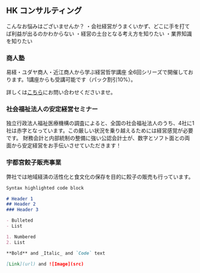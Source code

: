 ## HK コンサルティング

こんなお悩みはございませんか？
・会社経営がうまくいかず、どこに手を打てば利益が出るのかわからない
・経営の土台となる考え方を知りたい
・業界知識を知りたい


### 商人塾

易経・ユダヤ商人・近江商人から学ぶ経営哲学講座
全6回シリーズで開催しております。1講座からも受講可能です（パック割引10%）。

詳しくは[こちら](bs-21@bloom.ocn.ne.jp)にお問い合わせくださいませ。

### 社会福祉法人の安定経営セミナー

独立行政法人福祉医療機構の調査によると、全国の社会福祉法人のうち、4社に1社は赤字となっています。この厳しい状況を乗り越えるためには経営感覚が必要です。
財務会計と内部統制の整備に強い公認会計士が、数字とソフト面との両面から安定経営をお手伝いさせていただきます！


### 宇都宮餃子販売事業

弊社では地域経済の活性化と食文化の保存を目的に餃子の販売も行っています。

```markdown
Syntax highlighted code block

# Header 1
## Header 2
### Header 3

- Bulleted
- List

1. Numbered
2. List

**Bold** and _Italic_ and `Code` text

[Link](url) and ![Image](src)
```
